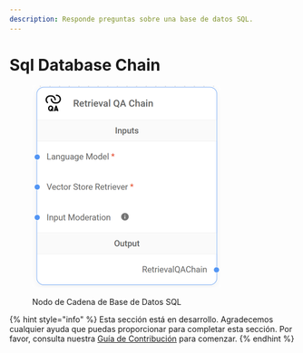 ```yaml
---
description: Responde preguntas sobre una base de datos SQL.
---
```


# Sql Database Chain

<figure><img src="../../../../.gitbook/assets/image (40).png" alt="" width="332"><figcaption><p>Nodo de Cadena de Base de Datos SQL</p></figcaption></figure>

{% hint style="info" %}
Esta sección está en desarrollo. Agradecemos cualquier ayuda que puedas proporcionar para completar esta sección. Por favor, consulta nuestra [Guía de Contribución](../../../../contributing/) para comenzar.
{% endhint %}
